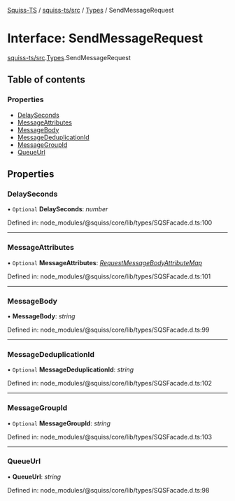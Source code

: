 [Squiss-TS](../README.md) / [squiss-ts/src](../modules/squiss_ts_src.md) / [Types](../modules/squiss_ts_src.types.md) / SendMessageRequest

# Interface: SendMessageRequest

[squiss-ts/src](../modules/squiss_ts_src.md).[Types](../modules/squiss_ts_src.types.md).SendMessageRequest

## Table of contents

### Properties

- [DelaySeconds](squiss_ts_src.types.sendmessagerequest.md#delayseconds)
- [MessageAttributes](squiss_ts_src.types.sendmessagerequest.md#messageattributes)
- [MessageBody](squiss_ts_src.types.sendmessagerequest.md#messagebody)
- [MessageDeduplicationId](squiss_ts_src.types.sendmessagerequest.md#messagededuplicationid)
- [MessageGroupId](squiss_ts_src.types.sendmessagerequest.md#messagegroupid)
- [QueueUrl](squiss_ts_src.types.sendmessagerequest.md#queueurl)

## Properties

### DelaySeconds

• `Optional` **DelaySeconds**: *number*

Defined in: node_modules/@squiss/core/lib/types/SQSFacade.d.ts:100

___

### MessageAttributes

• `Optional` **MessageAttributes**: [*RequestMessageBodyAttributeMap*](../modules/squiss_ts_src.types.md#requestmessagebodyattributemap)

Defined in: node_modules/@squiss/core/lib/types/SQSFacade.d.ts:101

___

### MessageBody

• **MessageBody**: *string*

Defined in: node_modules/@squiss/core/lib/types/SQSFacade.d.ts:99

___

### MessageDeduplicationId

• `Optional` **MessageDeduplicationId**: *string*

Defined in: node_modules/@squiss/core/lib/types/SQSFacade.d.ts:102

___

### MessageGroupId

• `Optional` **MessageGroupId**: *string*

Defined in: node_modules/@squiss/core/lib/types/SQSFacade.d.ts:103

___

### QueueUrl

• **QueueUrl**: *string*

Defined in: node_modules/@squiss/core/lib/types/SQSFacade.d.ts:98
